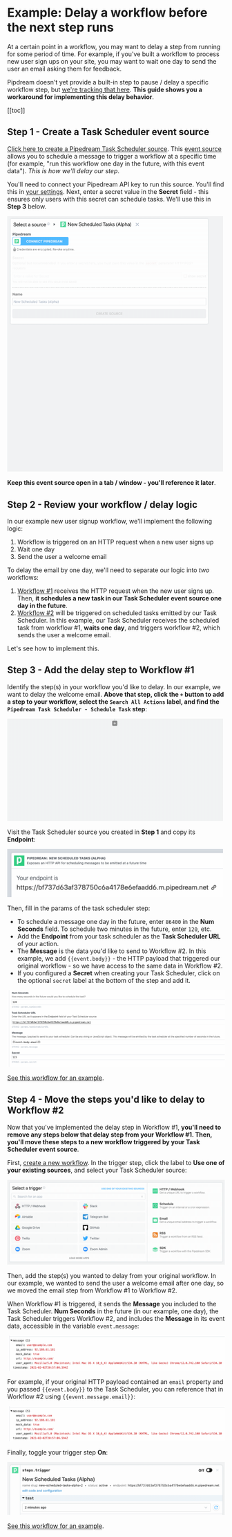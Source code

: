 # Example: Delay a workflow before the next step runs

At a certain point in a workflow, you may want to delay a step from running for some period of time. For example, if you've built a workflow to process new user sign ups on your site, you may want to wait one day to send the user an email asking them for feedback.

Pipdream doesn't yet provide a built-in step to pause / delay a specific workflow step, but [we're tracking that here](https://github.com/PipedreamHQ/pipedream/issues/187). **This guide shows you a workaround for implementing this delay behavior**. 

[[toc]]

## Step 1 - Create a Task Scheduler event source

[Click here to create a Pipedream Task Scheduler source](https://pipedream.com/sources/new?key=pipedream-new-scheduled-tasks). This [event source](/event-sources) allows you to schedule a message to trigger a workflow at a specific time (for example, "run this workflow one day in the future, with this event data"). _This is how we'll delay our step_.

You'll need to connect your Pipedream API key to run this source. You'll find this in [your settings](https://pipedream.com/settings/account). Next, enter a secret value in the **Secret** field - this ensures only users with this secret can schedule tasks. We'll use this in **Step 3** below.

<div>
<img alt="Create Task Scheduler" width="500px" src="./images/create-task-scheduler.gif">
</div>

**Keep this event source open in a tab / window - you'll reference it later**.

## Step 2 - Review your workflow / delay logic

In our example new user signup workflow, we'll implement the following logic:

1. Workflow is triggered on an HTTP request when a new user signs up
2. Wait one day
3. Send the user a welcome email

To delay the email by one day, we'll need to separate our logic into _two_ workflows:

1. [Workflow #1](https://pipedream.com/@dylburger/delay-example-workflow-1-receive-http-request-with-user-email-schedule-task-one-day-in-future-p_vQCgj35/edit) receives the HTTP request when the new user signs up. Then, **it schedules a new task in our Task Scheduler event source one day in the future**.
2. [Workflow #2](https://pipedream.com/@dylburger/delay-example-workflow-2-send-email-after-delay-p_RRCzdLR/edit) will be triggered on scheduled tasks emitted by our Task Scheduler. In this example, our Task Scheduler receives the scheduled task from workflow #1, **waits one day**, and triggers workflow #2, which sends the user a welcome email.

Let's see how to implement this.

## Step 3 - Add the delay step to Workflow #1

Identify the step(s) in your workflow you'd like to delay. In our example, we want to delay the welcome email. **Above that step, click the `+` button to add a step to your workflow, select the `Search All Actions` label, and find the `Pipedream Task Scheduler - Schedule Task` step**:

<div>
<img alt="Find Task Scheduler step" width="500px" src="./images/find-task-scheduler-step.gif">
</div>

Visit the Task Scheduler source you created in **Step 1** and copy its **Endpoint**:

<div>
<img alt="Task Scheduler endpoint" width="500px" src="./images/endpoint.png">
</div>

Then, fill in the params of the task scheduler step:

- To schedule a message one day in the future, enter `86400` in the **Num Seconds** field. To schedule two minutes in the future, enter `120`, etc.
- Add the **Endpoint** from your task scheduler as the **Task Scheduler URL** of your action.
- The **Message** is the data you'd like to send to Workflow #2. In this example, we add <code v-pre>{{event.body}}</code> - the HTTP payload that triggered our original workflow - so we have access to the same data in Workflow #2.
- If you configured a **Secret** when creating your Task Scheduler, click on the optional `secret` label at the bottom of the step and add it.

<div>
<img alt="Configured task scheduler step" src="./images/configured-task-scheduler-step.png">
</div>

[See this workflow for an example](https://pipedream.com/@dylburger/delay-example-workflow-1-receive-http-request-with-user-email-schedule-task-one-day-in-future-p_vQCgj35/edit).

## Step 4 - Move the steps you'd like to delay to Workflow #2

Now that you've implemented the delay step in Workflow #1, **you'll need to remove any steps below that delay step from your Workflow #1. Then, you'll move these steps to a new workflow triggered by your Task Scheduler event source**.

First, [create a new workflow](https://pipedream.com/new). In the trigger step, click the label to **Use one of your existing sources**, and select your Task Scheduler source:

<div>
<img alt="Select Task Scheduler source" src="./images/select-task-scheduler-as-trigger.gif">
</div>

Then, add the step(s) you wanted to delay from your original workflow. In our example, we wanted to send the user a welcome email after one day, so we moved the email step from Workflow #1 to Workflow #2.

When Workflow #1 is triggered, it sends the **Message** you included to the Task Scheduler. **Num Seconds** in the future (in our example, one day), the Task Scheduler triggers Workflow #2, and includes the **Message** in its event data, accessible in the variable `event.message`:

<div>
<img alt="Task Scheduler event data" src="./images/task-scheduler-event.png">
</div>

For example, if your original HTTP payload contained an `email` property and you passed <code v-pre>{{event.body}}</code> to the Task Scheduler, you can reference that in Workflow #2 using <code v-pre>{{event.message.email}}</code>:

<div>
<img alt="event.message.email reference" src="./images/task-scheduler-event.png">
</div>

Finally, toggle your trigger step **On**:

<div>
<img alt="Toggle trigger step on" src="./images/toggle-trigger-step-on.gif">
</div>

[See this workflow for an example](https://pipedream.com/@dylburger/delay-example-workflow-2-send-email-after-delay-p_RRCzdLR/edit).

<Footer />
